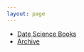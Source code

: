 ```yaml
---
layout: page
---
```


* [Date Science Books](http://datascientist.hatenadiary.com/entry/2017/12/22/115902)
* [Archive](http://datascientist.hatenadiary.com/archive/category/%E3%83%87%E3%83%BC%E3%82%BF%E3%82%B5%E3%82%A4%E3%82%A8%E3%83%B3%E3%82%B9)
